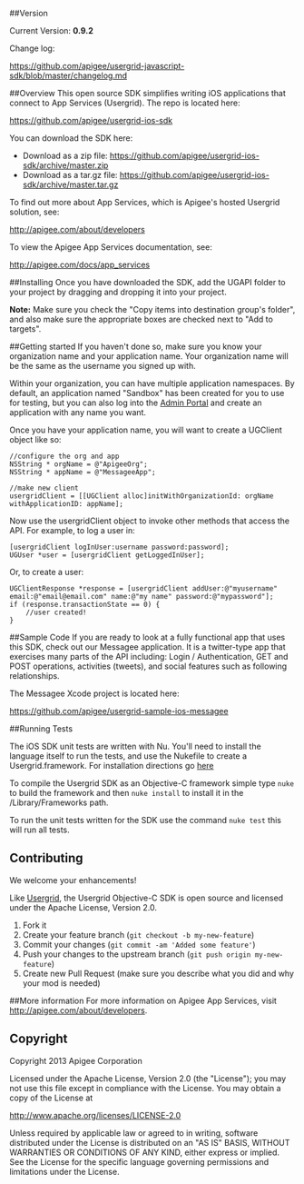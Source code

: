 ##Version

Current Version: **0.9.2**

Change log:

<https://github.com/apigee/usergrid-javascript-sdk/blob/master/changelog.md>


##Overview
This open source SDK simplifies writing iOS applications that connect to App Services (Usergrid). The repo is located here:

<https://github.com/apigee/usergrid-ios-sdk>

You can download the SDK here:

* Download as a zip file: <https://github.com/apigee/usergrid-ios-sdk/archive/master.zip>
* Download as a tar.gz file: <https://github.com/apigee/usergrid-ios-sdk/archive/master.tar.gz>


To find out more about App Services, which is Apigee's hosted Usergrid solution, see:

<http://apigee.com/about/developers>

To view the Apigee App Services documentation, see:

<http://apigee.com/docs/app_services>


##Installing
Once you have downloaded the SDK, add the UGAPI folder to your project by dragging and dropping it into your project. 

**Note:** Make sure you check the "Copy items into destination group's folder", and also make sure the appropriate boxes are checked next to "Add to targets".


##Getting started
If you haven't done so, make sure you know your organization name and your application name. Your organization name will be the same as the username you signed up with.  

Within your organization, you can have multiple application namespaces.  By default, an application named "Sandbox" has been created for you to use for testing, but you can also log into the [Admin Portal](http://apigee.com/usergrid) and create an application with any name you want.

Once you have your application name, you will want to create a UGClient object like so: 
```objc
//configure the org and app
NSString * orgName = @"ApigeeOrg";
NSString * appName = @"MessageeApp";

//make new client
usergridClient = [[UGClient alloc]initWithOrganizationId: orgName withApplicationID: appName];
```
Now use the usergridClient object to invoke other methods that access the API.  For example, to log a user in:
```objc
[usergridClient logInUser:username password:password];
UGUser *user = [usergridClient getLoggedInUser];
```
Or, to create a user:
```objc
UGClientResponse *response = [usergridClient addUser:@"myusername" email:@"email@email.com" name:@"my name" password:@"mypassword"];
if (response.transactionState == 0) {
	//user created!
}
```

##Sample Code
If you are ready to look at a fully functional app that uses this SDK, check out our Messagee application.  It is a twitter-type app that exercises many parts of the API including: Login / Authentication, GET and POST operations, activities (tweets), and social features such as following relationships. 

The Messagee Xcode project is located here:

<https://github.com/apigee/usergrid-sample-ios-messagee>

##Running Tests

The iOS SDK unit tests are written with Nu. You'll need to install the language itself to run the tests, and use the Nukefile to create a Usergrid.framework. For installation directions go [here](https://github.com/timburks/nu)

To compile the Usergrid SDK as an Objective-C framework simple type `nuke` to build the framework and then `nuke install` to install it in the /Library/Frameworks path.

To run the unit tests written for the SDK use the command `nuke test` this will run all tests.

## Contributing
We welcome your enhancements!

Like [Usergrid](https://github.com/apigee/usergrid-node-module), the Usergrid Objective-C SDK is open source and licensed under the Apache License, Version 2.0.

1. Fork it
2. Create your feature branch (`git checkout -b my-new-feature`)
3. Commit your changes (`git commit -am 'Added some feature'`)
4. Push your changes to the upstream branch (`git push origin my-new-feature`)
5. Create new Pull Request (make sure you describe what you did and why your mod is needed)

##More information
For more information on Apigee App Services, visit <http://apigee.com/about/developers>.


## Copyright
Copyright 2013 Apigee Corporation

Licensed under the Apache License, Version 2.0 (the "License");
you may not use this file except in compliance with the License.
You may obtain a copy of the License at

<http://www.apache.org/licenses/LICENSE-2.0>

Unless required by applicable law or agreed to in writing, software
distributed under the License is distributed on an "AS IS" BASIS,
WITHOUT WARRANTIES OR CONDITIONS OF ANY KIND, either express or implied.
See the License for the specific language governing permissions and
limitations under the License.
